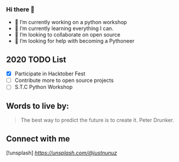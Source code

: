 ### Hi there 👋

- 🔭 I’m currently working on a python workshop
- 🌱 I’m currently learning everything I can.
- 👯 I’m looking to collaborate on open source
- 🤔 I’m looking for help with becoming a Pythoneer


## 2020 TODO List
- [x] Participate in Hacktober Fest
- [ ] Contribute more to open source projects
- [ ] S.T.C Python Workshop

## Words to live by:
>The best way to predict the future is to create it.
Peter Drunker.

## Connect with me
[!unsplash] <i class="ri-unsplash-fill">https://unsplash.com/@justnunuz</i>
<i class="ri-linkedin-fill"></i>
<!--
**JustNunuz/JustNunuz** is a ✨ _special_ ✨ repository because its `README.md` (this file) appears on your GitHub profile.





Here are some ideas to get you started:


-->
